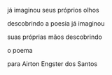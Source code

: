 já imaginou seus próprios olhos

descobrindo a poesia já imaginou

suas próprias mãos descobrindo

o poema


para Airton Engster dos Santos
